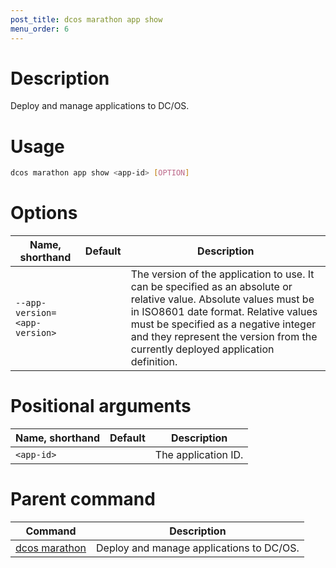 ```yaml
---
post_title: dcos marathon app show
menu_order: 6
---
```


# Description
Deploy and manage applications to DC/OS.

# Usage

```bash
dcos marathon app show <app-id> [OPTION]
```

# Options

| Name, shorthand | Default | Description |
|---------|-------------|-------------|
| `--app-version=<app-version>`   |             | The version of the application to use. It can be specified as an absolute or relative value. Absolute values must be in ISO8601 date format. Relative values must be specified as a negative integer and they represent the version from the currently deployed application definition. |

# Positional arguments

| Name, shorthand | Default | Description |
|---------|-------------|-------------|
| `<app-id>`   |             |  The application ID. |

# Parent command

| Command | Description |
|---------|-------------|
| [dcos marathon](/docs/1.9/usage/cli/command-reference/dcos-marathon/) | Deploy and manage applications to DC/OS. |

<!-- # Examples -->
